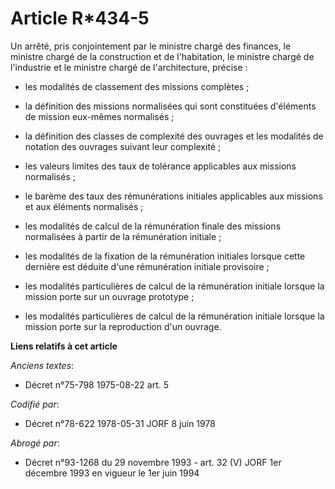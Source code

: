 # Article R*434-5

Un arrêté, pris conjointement par le ministre chargé des finances, le ministre chargé de la construction et de l'habitation,
le ministre chargé de l'industrie et le ministre chargé de l'architecture, précise :

- les modalités de classement des missions complètes          ;

- la définition des missions normalisées qui sont constituées d'éléments de mission eux-mêmes normalisés ;

- la définition des classes de complexité des ouvrages et les modalités de notation des ouvrages suivant leur complexité ;

- les valeurs limites des taux de tolérance applicables aux missions normalisés ;

- le barème des taux des rémunérations initiales applicables aux missions et aux éléments normalisés ;

- les modalités de calcul de la rémunération finale des missions normalisées à partir de la rémunération initiale ;

- les modalités de la fixation de la rémunération initiales lorsque cette dernière est déduite d'une rémunération initiale
provisoire ;

- les modalités particulières de calcul de la rémunération initiale lorsque la mission porte sur un ouvrage prototype ;

- les modalités particulières de calcul de la rémunération initiale lorsque la mission porte sur la reproduction d'un
ouvrage.

**Liens relatifs à cet article**

_Anciens textes_:

  - Décret n°75-798 1975-08-22 art. 5

_Codifié par_:

  - Décret n°78-622 1978-05-31 JORF 8 juin 1978

_Abrogé par_:

  - Décret n°93-1268 du 29 novembre 1993 - art. 32 (V) JORF 1er décembre 1993 en vigueur le 1er juin 1994
